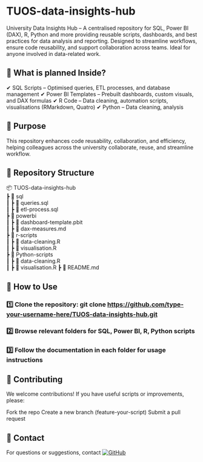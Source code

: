 # TUOS-data-insights-hub
University Data Insights Hub – A centralised repository for SQL, Power BI (DAX), R, Python and more providing reusable scripts, dashboards, and best practices for data analysis and reporting. Designed to streamline workflows, ensure code reusability, and support collaboration across teams. Ideal for anyone involved in data-related work.

## 🚀 What is planned Inside?
✔ SQL Scripts – Optimised queries, ETL processes, and database management
✔ Power BI Templates – Prebuilt dashboards, custom visuals, and DAX formulas
✔ R Code – Data cleaning, automation scripts, visualisations (RMarkdown, Quatro)
✔ Python – Data cleaning, analysis

## 🎯 Purpose
This repository enhances code reusability, collaboration, and efficiency, helping colleagues across the university collaborate, reuse, and streamline workflow.

## 📂 Repository Structure

📦 TUOS-data-insights-hub  
 ┣ 📂 sql  
 ┃ ┣ 📜 queries.sql  
 ┃ ┣ 📜 etl-process.sql  
 ┣ 📂 powerbi  
 ┃ ┣ 📜 dashboard-template.pbit  
 ┃ ┣ 📜 dax-measures.md  
 ┣ 📂 r-scripts  
 ┃ ┣ 📜 data-cleaning.R  
 ┃ ┣ 📜 visualisation.R  
 ┣ 📂 Python-scripts  
 ┃ ┣ 📜 data-cleaning.R  
 ┃ ┣ 📜 visualisation.R
 ┣ 📜 README.md  


## 🔽 How to Use
### 1️⃣ Clone the repository: git clone https://github.com/type-your-username-here/TUOS-data-insights-hub.git
### 2️⃣ Browse relevant folders for SQL, Power BI, R, Python scripts
### 3️⃣ Follow the documentation in each folder for usage instructions


## 👥 Contributing
We welcome contributions! If you have useful scripts or improvements, please:

Fork the repo
Create a new branch (feature-your-script)
Submit a pull request

## 📧 Contact
For questions or suggestions, contact [![GitHub](https://img.shields.io/badge/GitHub-Profile-blue?logo=github)](https://github.com/TamaraBV665)
